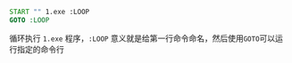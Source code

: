 ``` cmd
START "" 1.exe :LOOP
GOTO :LOOP
```
循环执行 `1.exe` 程序，`:LOOP` 意义就是给第一行命令命名，然后使用`GOTO`可以运行指定的命令行